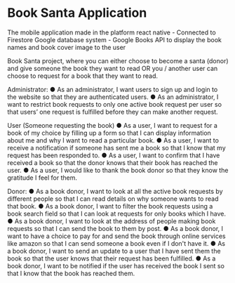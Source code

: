 # Book Santa Application

The mobile application made in the platform react native - Connected to Firestore Google database system - Google Books API to display the book names
and book cover image to the user


Book Santa project, where you can either choose to become a santa (donor) and give someone the book they want to read OR you / another user can choose to request for a book that they want to read.

Administrator:
● As an administrator, I want users to sign up and login to the website so that they are authenticated users.
● As an administrator, I want to restrict book requests to only one active book request per user so that users’ one request is fulfilled before they can make another request.

User (Someone requesting the book)
● As a user, I want to request for a book of my choice by filling up a form so that I can display information about me and why I want to read a particular book.
● As a user, I want to receive a notification if someone has sent me a book so that I know that my request has been responded to.
● As a user, I want to confirm that I have received a book so that the donor knows that their book has reached the user.
● As a user, I would like to thank the book donor so that they know the gratitude I feel for them.

Donor:
● As a book donor, I want to look at all the active book requests by different people so that I can read details on why someone wants to read that book.
● As a book donor, I want to filter the book requests using a book search field so that I can look at requests for only books which I have.
● As a book donor, I want to look at the address of people making book requests so that I can send the book to them by post.
● As a book donor, I want to have a choice to pay for and send the book through online services like amazon so that I can send someone a book even if I don't have it.
● As a book donor, I want to send an update to a user that I have sent them the book so that the user knows that their request has been fulfilled.
● As a book donor, I want to be notified if the user has received the book I sent so that I know that the book has reached them.

